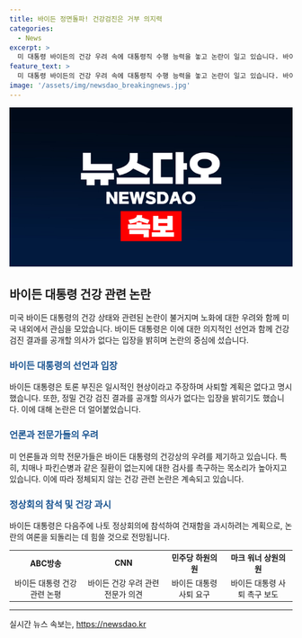 ```yaml
---
title: 바이든 정면돌파! 건강검진은 거부 의지력
categories:
  - News
excerpt: >
  미 대통령 바이든의 건강 우려 속에 대통령직 수행 능력을 놓고 논란이 일고 있습니다. 바이든은 토론 부진을 일시적인 것으로 답하며 사퇴 의사를 부인했지만, 정밀 건강 검진 결과를 공개하는 건 거부했습니다. 이에 미 언론은 건강 우려를 쏟아내며 사퇴를 요구하는 의견도 등장했습니다. 바이든은 건재함을 과시하며 여론을 되돌리려고 애쓰고 있습니다. (150자)
feature_text: >
  미 대통령 바이든의 건강 우려 속에 대통령직 수행 능력을 놓고 논란이 일고 있습니다. 바이든은 토론 부진을 일시적인 것으로 답하며 사퇴 의사를 부인했지만, 정밀 건강 검진 결과를 공개하는 건 거부했습니다. 이에 미 언론은 건강 우려를 쏟아내며 사퇴를 요구하는 의견도 등장했습니다. 바이든은 건재함을 과시하며 여론을 되돌리려고 애쓰고 있습니다. (150자)
image: '/assets/img/newsdao_breakingnews.jpg'
---
```


<p><img src="/assets/img/newsdao_breakingnews.jpg" alt="bookingtag 속보" /></p>

<h2 data-ke-size="size26">바이든 대통령 건강 관련 논란</h2>

<p data-ke-size="size16">미국 바이든 대통령의 건강 상태와 관련된 논란이 불거지며 노화에 대한 우려와 함께 미국 내외에서 관심을 모았습니다. 바이든 대통령은 이에 대한 의지적인 선언과 함께 건강 검진 결과를 공개할 의사가 없다는 입장을 밝히며 논란의 중심에 섰습니다.</p>

<h3><b><span style="color: #1a5490;">바이든 대통령의 선언과 입장</span></b></h3>

<p data-ke-size="size16">바이든 대통령은 토론 부진은 일시적인 현상이라고 주장하며 사퇴할 계획은 없다고 명시했습니다. 또한, 정밀 건강 검진 결과를 공개할 의사가 없다는 입장을 밝히기도 했습니다. 이에 대해 논란은 더 얼어붙었습니다.</p>

<h3><b><span style="color: #1a5490;">언론과 전문가들의 우려</span></b></h3>

<p data-ke-size="size16">미 언론들과 의학 전문가들은 바이든 대통령의 건강상의 우려를 제기하고 있습니다. 특히, 치매나 파킨슨병과 같은 질환이 없는지에 대한 검사를 촉구하는 목소리가 높아지고 있습니다. 이에 따라 정체되지 않는 건강 관련 논란은 계속되고 있습니다.</p>

<h3><b><span style="color: #1a5490;">정상회의 참석 및 건강 과시</span></b></h3>

<p data-ke-size="size16">바이든 대통령은 다음주에 나토 정상회의에 참석하여 건재함을 과시하려는 계획으로, 논란의 여론을 되돌리는 데 힘쓸 것으로 전망됩니다.</p>

<table>
    <tbody>
        <tr>
            <td style="text-align: center; height: 17px;"><b>ABC방송</b></td>
            <td style="text-align: center; height: 17px;"><b>CNN</b></td>
            <td style="text-align: center; height: 17px;"><b>민주당 하원의원</b></td>
            <td style="text-align: center; height: 17px;"><b>마크 워너 상원의원</b></td>
        </tr>
        <tr>
            <td style="text-align: center; height: 17px;">바이든 대통령 건강 관련 논평</td>
            <td style="text-align: center; height: 17px;">바이든 건강 우려 관련 전문가 의견</td>
            <td style="text-align: center; height: 17px;">바이든 대통령 사퇴 요구</td>
            <td style="text-align: center; height: 17px;">바이든 대통령 사퇴 촉구 보도</td>
        </tr>
    </tbody>
</table>

<p><hr></p>
실시간 뉴스 속보는, <a href="https://newsdao.kr" rel="dofollow">https://newsdao.kr</a>


